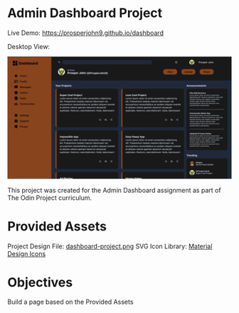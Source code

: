 
# Admin Dashboard Project
Live Demo:
https://prosperjohn9.github.io/dashboard



Desktop View:


![Desktop View](./images/dashboard.png)


This project was created for the Admin Dashboard assignment as part of The Odin Project curriculum.
# Provided Assets
Project Design File: [dashboard-project.png](https://cdn.statically.io/gh/TheOdinProject/curriculum/43cc6ab69fdfbef40d431a65677d2144668930ac/intermediate_html_css/grid/project_admin_dashboard/imgs/dashboard-project.png)
SVG Icon Library: [Material Design Icons](https://pictogrammers.com/library/mdi/)
# Objectives
Build a page based on the Provided Assets